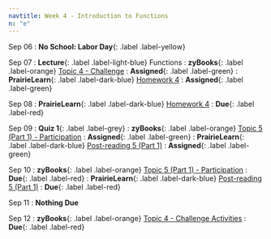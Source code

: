 ```yaml
---
navtitle: Week 4 - Introduction to Functions
n: "e"
---
```


Sep 06
: **No School: Labor Day**{: .label .label-yellow}

Sep 07
: **Lecture**{: .label .label-light-blue} Functions
: **zyBooks**{: .label .label-orange} [Topic 4 - Challenge](#)
    : **Assigned**{: .label .label-green}
: **PrairieLearn**{: .label .label-dark-blue} [Homework 4](#)
    : **Assigned**{: .label .label-green}


Sep 08
: **PrairieLearn**{: .label .label-dark-blue} [Homework 4](#)
    : **Due**{: .label .label-red}


Sep 09
: **Quiz 1**{: .label .label-grey}
: **zyBooks**{: .label .label-orange} [Topic 5 (Part 1) - Participation](#)
    : **Assigned**{: .label .label-green}
: **PrairieLearn**{: .label .label-dark-blue} [Post-reading 5 (Part 1)](#)
    : **Assigned**{: .label .label-green}

Sep 10
: **zyBooks**{: .label .label-orange} [Topic 5 (Part 1) - Participation](#)
    : **Due**{: .label .label-red}
: **PrairieLearn**{: .label .label-dark-blue} [Post-reading 5 (Part 1)](#)
    : **Due**{: .label .label-red}

Sep 11
: **Nothing Due**

Sep 12
: **zyBooks**{: .label .label-orange} [Topic 4 - Challenge Activities](#)
    : **Due**{: .label .label-red}

